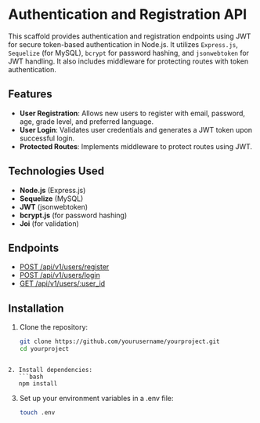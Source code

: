 # Authentication and Registration API

This scaffold provides authentication and registration endpoints using JWT for secure token-based authentication in Node.js. It utilizes `Express.js`, `Sequelize` (for MySQL), `bcrypt` for password hashing, and `jsonwebtoken` for JWT handling. It also includes middleware for protecting routes with token authentication.

## Features
- **User Registration**: Allows new users to register with email, password, age, grade level, and preferred language.
- **User Login**: Validates user credentials and generates a JWT token upon successful login.
- **Protected Routes**: Implements middleware to protect routes using JWT.

## Technologies Used
- **Node.js** (Express.js)
- **Sequelize** (MySQL)
- **JWT** (jsonwebtoken)
- **bcrypt.js** (for password hashing)
- **Joi** (for validation)

## Endpoints
   - [POST /api/v1/users/register](#post-apiv1usersregister)
   - [POST /api/v1/users/login](#post-apiv1userslogin)
   - [GET /api/v1/users/:user_id](#get-apiv1usersuser_id)

## Installation
1. Clone the repository:
    ```bash
    git clone https://github.com/yourusername/yourproject.git
    cd yourproject
 ```

2. Install dependencies:
    ```bash
    npm install
 ```

3. Set up your environment variables in a .env file:
    ```bash
    touch .env
 ```